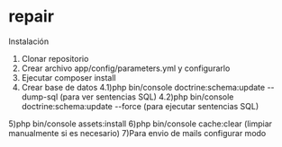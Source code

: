 # repair

Instalación

1) Clonar repositorio
2) Crear archivo app/config/parameters.yml y configurarlo
3) Ejecutar composer install
4) Crear base de datos
	4.1)php bin/console doctrine:schema:update --dump-sql (para ver sentencias SQL)
	4.2)php bin/console doctrine:schema:update --force (para ejecutar sentencias SQL)

5)php bin/console assets:install
6)php bin/console cache:clear (limpiar manualmente si es necesario)
7)Para envio de mails configurar modo

